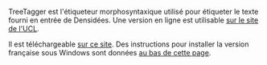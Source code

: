 TreeTagger est l'étiqueteur morphosyntaxique utilisé pour étiqueter le texte fourni en entrée de Densidées. Une version en ligne est utilisable [sur le site de l'UCL](http://cental.fltr.ucl.ac.be/treetagger/).

Il est téléchargeable [sur ce site](http://www.ims.uni-stuttgart.de/projekte/corplex/TreeTagger/). Des instructions pour installer la version française sous Windows sont données [au bas de cette page](http://tal-p3.wordpress.com/2009/03/23/bao2-treetagger-limite-a-1000-mots/).